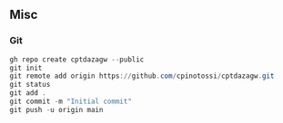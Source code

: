 

## Misc

### Git

~~~powershell
gh repo create cptdazagw --public
git init
git remote add origin https://github.com/cpinotossi/cptdazagw.git
git status
git add .
git commit -m "Initial commit"
git push -u origin main
~~~